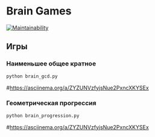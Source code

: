 # Brain Games
[![Maintainability](https://api.codeclimate.com/v1/badges/0eac835f0f435b627e6b/maintainability)](https://codeclimate.com/github/KyKyPyKy19/Zadanie-12-1/maintainability)

## Игры

### Наименьшее общее кратное
```bash
python brain_gcd.py
```
#https://asciinema.org/a/ZYZUNVzfyjsNue2PxncXKYSEx

### Геометрическая прогрессия
```bash
python brain_progression.py
```
#https://asciinema.org/a/ZYZUNVzfyjsNue2PxncXKYSEx
